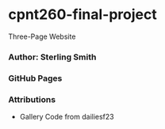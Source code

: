 # cpnt260-final-project
Three-Page Website

### Author: Sterling Smith

### GitHub Pages

### Attributions
- Gallery Code from dailiesf23
